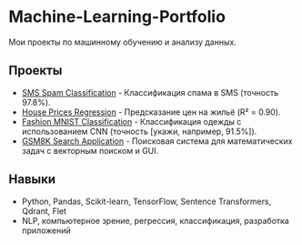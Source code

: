 # Machine-Learning-Portfolio
Мои проекты по машинному обучению и анализу данных.

## Проекты
- [SMS Spam Classification](SMS-Spam-Classification/) - Классификация спама в SMS (точность 97.8%).
- [House Prices Regression](House-Prices/) - Предсказание цен на жильё (R² = 0.90).
- [Fashion MNIST Classification](Fashion-MNIST/) - Классификация одежды с использованием CNN (точность [укажи, например, 91.5%]).
- [GSM8K Search Application](GSM8K-Search/) - Поисковая система для математических задач с векторным поиском и GUI.

## Навыки
- Python, Pandas, Scikit-learn, TensorFlow, Sentence Transformers, Qdrant, Flet
- NLP, компьютерное зрение, регрессия, классификация, разработка приложений
